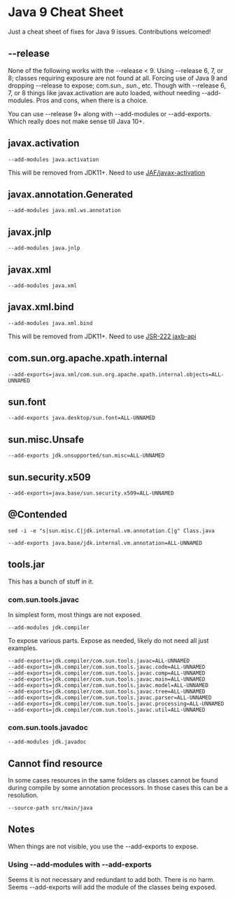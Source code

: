 # Java 9 Cheat Sheet

Just a cheat sheet of fixes for Java 9 issues.
Contributions welcomed!

## --release
None of the following works with the --release < 9. Using --release 
6, 7, or 8; classes requiring exposure are not found at all. 
Forcing use of Java 9 and dropping --release to expose; com.sun.*, 
sun.*, etc. Though with --release 6, 7, or 8 things like 
javax.activation are auto loaded, without needing --add-modules. Pros 
and cons, when there is a choice.

You can use --release 9+ along with --add-modules or --add-exports.
Which really does not make sense till Java 10+.

## javax.activation
```
--add-modules java.activation
```
This will be removed from JDK11+. Need to use 
[JAF/javax-activation](https://github.com/javaee/activation)

## javax.annotation.Generated
```
--add-modules java.xml.ws.annotation
```

## javax.jnlp
```
--add-modules java.jnlp
```

## javax.xml
```
--add-modules java.xml
```

## javax.xml.bind
```
--add-modules java.xml.bind
```
This will be removed from JDK11+. Need to use 
[JSR-222 jaxb-api](https://github.com/javaee/jaxb-spec)

## com.sun.org.apache.xpath.internal
```
--add-exports=java.xml/com.sun.org.apache.xpath.internal.objects=ALL-UNNAMED
```

## sun.font
```
--add-exports java.desktop/sun.font=ALL-UNNAMED
```

## sun.misc.Unsafe
```
--add-exports jdk.unsupported/sun.misc=ALL-UNNAMED
```

## sun.security.x509
```
--add-exports=java.base/sun.security.x509=ALL-UNNAMED
```

## @Contended
```
sed -i -e "s|sun.misc.C|jdk.internal.vm.annotation.C|g" Class.java

--add-exports java.base/jdk.internal.vm.annotation=ALL-UNNAMED
```

## tools.jar
This has a bunch of stuff in it.

### com.sun.tools.javac
In simplest form, most things are not exposed.
```
--add-modules jdk.compiler
```

To expose various parts. Expose as needed, likely do not need all just examples.
```
--add-exports=jdk.compiler/com.sun.tools.javac=ALL-UNNAMED 
--add-exports=jdk.compiler/com.sun.tools.javac.code=ALL-UNNAMED 
--add-exports=jdk.compiler/com.sun.tools.javac.comp=ALL-UNNAMED 
--add-exports=jdk.compiler/com.sun.tools.javac.main=ALL-UNNAMED 
--add-exports=jdk.compiler/com.sun.tools.javac.model=ALL-UNNAMED 
--add-exports=jdk.compiler/com.sun.tools.javac.tree=ALL-UNNAMED 
--add-exports=jdk.compiler/com.sun.tools.javac.parser=ALL-UNNAMED 
--add-exports=jdk.compiler/com.sun.tools.javac.processing=ALL-UNNAMED
--add-exports=jdk.compiler/com.sun.tools.javac.util=ALL-UNNAMED
```

### com.sun.tools.javadoc
```
--add-modules jdk.javadoc
```

## Cannot find resource
In some cases resources in the same folders as classes cannot be found 
during compile by some annotation processors. In those cases this can be 
a resolution.
```
--source-path src/main/java
```

## Notes
When things are not visible, you use the --add-exports to expose.

### Using --add-modules with --add-exports
Seems it is not necessary and redundant to add both. There is no harm. 
Seems --add-exports will add the module of the classes being exposed.
